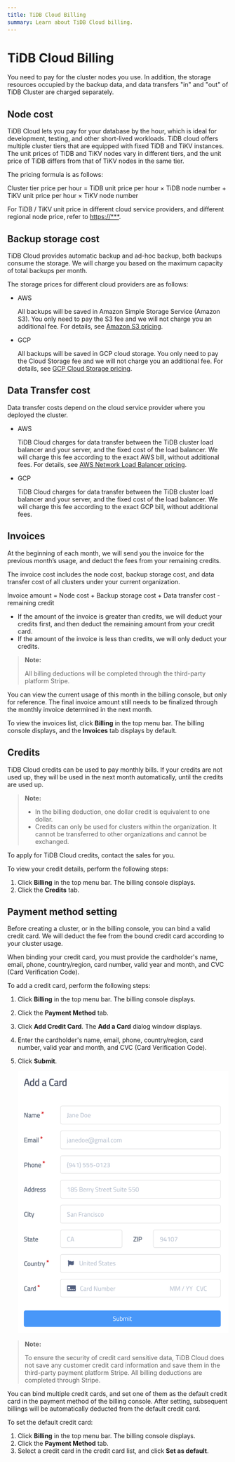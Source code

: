 ```yaml
---
title: TiDB Cloud Billing
summary: Learn about TiDB Cloud billing.
---
```


# TiDB Cloud Billing

You need to pay for the cluster nodes you use. In addition, the storage resources occupied by the backup data, and data transfers "in" and "out" of TiDB Cluster are charged separately.

## Node cost

TiDB Cloud lets you pay for your database by the hour, which is ideal for development, testing, and other short-lived workloads. TiDB cloud offers multiple cluster tiers that are equipped with fixed TiDB and TiKV instances. The unit prices of TiDB and TiKV nodes vary in different tiers, and the unit price of TiDB differs from that of TiKV nodes in the same tier.

The pricing formula is as follows:

Cluster tier price per hour = TiDB unit price per hour × TiDB node number + TiKV unit price per hour × TiKV node number

For TiDB / TiKV unit price in different cloud service providers, and different regional node price, refer to [https://***](t-b-d).

## Backup storage cost

TiDB Cloud provides automatic backup and ad-hoc backup, both backups consume the storage. We will charge you based on the maximum capacity of total backups per month.

The storage prices for different cloud providers are as follows:

- AWS

    All backups will be saved in Amazon Simple Storage Service (Amazon S3). You only need to pay the S3 fee and we will not charge you an additional fee. For details, see [Amazon S3 pricing](https://aws.amazon.com/s3/pricing/).

- GCP

    All backups will be saved in GCP cloud storage. You only need to pay the Cloud Storage fee and we will not charge you an additional fee. For details, see [GCP Cloud Storage pricing](https://cloud.google.com/storage/pricing).

## Data Transfer cost

Data transfer costs depend on the cloud service provider where you deployed the cluster. 

- AWS

    TiDB Cloud charges for data transfer between the TiDB cluster load balancer and your server, and the fixed cost of the load balancer. We will charge this fee according to the exact AWS bill, without additional fees. For details, see [AWS Network Load Balancer pricing](https://aws.amazon.com/elasticloadbalancing/pricing/?nc1=h_ls).

- GCP

    TiDB Cloud charges for data transfer between the TiDB cluster load balancer and your server, and the fixed cost of the load balancer. We will charge this fee according to the exact GCP bill, without additional fees.

## Invoices

At the beginning of each month, we will send you the invoice for the previous month’s usage, and deduct the fees from your remaining credits.

The invoice cost includes the node cost, backup storage cost, and data transfer cost of all clusters under your current organization.

Invoice amount = Node cost + Backup storage cost + Data transfer cost - remaining credit

- If the amount of the invoice is greater than credits, we will deduct your credits first, and then deduct the remaining amount from your credit card.
- If the amount of the invoice is less than credits, we will only deduct your credits.

> **Note:**
>
> All billing deductions will be completed through the third-party platform Stripe.

You can view the current usage of this month in the billing console, but only for reference. The final invoice amount still needs to be finalized through the monthly invoice determined in the next month.

To view the invoices list, click **Billing** in the top menu bar. The billing console displays, and the **Invoices** tab displays by default.

## Credits

TiDB Cloud credits can be used to pay monthly bills. If your credits are not used up, they will be used in the next month automatically, until the credits are used up.

> **Note:**
>
> - In the billing deduction, one dollar credit is equivalent to one dollar.
> - Credits can only be used for clusters within the organization. It cannot be transferred to other organizations and cannot be exchanged.

To apply for TiDB Cloud credits, contact the sales for you.

To view your credit details, perform the following steps:

1. Click **Billing** in the top menu bar. The billing console displays.
2. Click the **Credits** tab.

## Payment method setting

Before creating a cluster, or in the billing console, you can bind a valid credit card. We will deduct the fee from the bound credit card according to your cluster usage.

When binding your credit card, you must provide the cardholder's name, email, phone, country/region, card number, valid year and month, and CVC (Card Verification Code).

To add a credit card, perform the following steps:

1. Click **Billing** in the top menu bar. The billing console displays.

2. Click the **Payment Method** tab.

3. Click **Add Credit Card**. The **Add a Card** dialog window displays.

4. Enter the cardholder's name, email, phone, country/region, card number, valid year and month, and CVC (Card Verification Code).

5. Click **Submit**.

    ![Add a Card](/media/billing-add-a-card.png)

> **Note:**
>
> To ensure the security of credit card sensitive data, TiDB Cloud does not save any customer credit card information and save them in the third-party payment platform Stripe. All billing deductions are completed through Stripe.

You can bind multiple credit cards, and set one of them as the default credit card in the payment method of the billing console. After setting, subsequent billings will be automatically deducted from the default credit card.

To set the default credit card:

1. Click **Billing** in the top menu bar. The billing console displays.
2. Click the **Payment Method** tab.
3. Select a credit card in the credit card list, and click **Set as default**.
